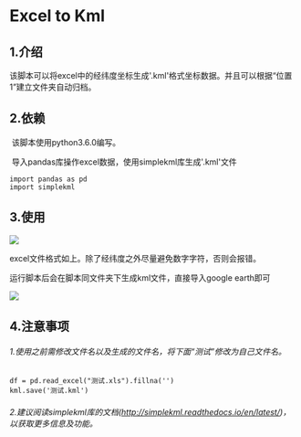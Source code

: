 # Excel to Kml

## 1.介绍

​    该脚本可以将excel中的经纬度坐标生成'.kml'格式坐标数据。并且可以根据“位置1”建立文件夹自动归档。

## 2.依赖

​    该脚本使用python3.6.0编写。

​    导入pandas库操作excel数据，使用simplekml库生成'.kml'文件

    import pandas as pd
    import simplekml

## 3.使用

![](https://raw.githubusercontent.com/lj201112/Excel-to-Kml/master/1.png)

excel文件格式如上。除了经纬度之外尽量避免数字字符，否则会报错。

运行脚本后会在脚本同文件夹下生成kml文件，直接导入google earth即可

![](https://raw.githubusercontent.com/lj201112/Excel-to-Kml/master/2.png)

## 4.注意事项

###### 1.使用之前需修改文件名以及生成的文件名，将下面“测试”修改为自己文件名。
    df = pd.read_excel("测试.xls").fillna('')
    kml.save('测试.kml')
###### 2.建议阅读simplekml库的文档(http://simplekml.readthedocs.io/en/latest/)，以获取更多信息及功能。

